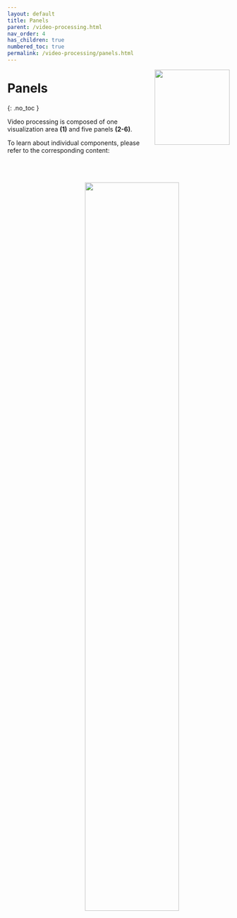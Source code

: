 ```yaml
---
layout: default
title: Panels
parent: /video-processing.html
nav_order: 4
has_children: true
numbered_toc: true
permalink: /video-processing/panels.html
---
```


<img src="../assets/images/logos/logo-video-processing_400px.png" width="170" style="float:right; margin-left: 15px;"/>

# Panels
{: .no_toc }

Video processing is composed of one visualization area **(1)** and five panels **(2-6)**.

To learn about individual components, please refer to the corresponding content:

<a class="plain" href="../assets/images/gui/panel-video-processing.png"><img src="../assets/images/gui/panel-video-processing.png"  width="65%" style="float:right; margin-left: 15px; margin-top: 50px;"/></a>
